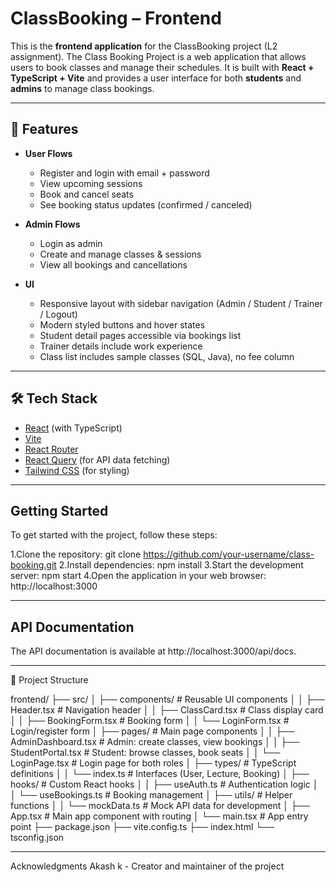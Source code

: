 # ClassBooking – Frontend

This is the **frontend application** for the ClassBooking project (L2 assignment). 
The Class Booking Project is a web application that allows users to book classes and manage their schedules.
It is built with **React + TypeScript + Vite** and provides a user interface for both **students** and **admins** to manage class bookings.

---

## 🚀 Features

- **User Flows**
  - Register and login with email + password
  - View upcoming sessions
  - Book and cancel seats
  - See booking status updates (confirmed / canceled)

- **Admin Flows**
  - Login as admin
  - Create and manage classes & sessions
  - View all bookings and cancellations

- **UI**
  - Responsive layout with sidebar navigation (Admin / Student / Trainer / Logout)
  - Modern styled buttons and hover states
  - Student detail pages accessible via bookings list
  - Trainer details include work experience
  - Class list includes sample classes (SQL, Java), no fee column

---

## 🛠️ Tech Stack

- [React](https://react.dev/) (with TypeScript)
- [Vite](https://vitejs.dev/)
- [React Router](https://reactrouter.com/)
- [React Query](https://tanstack.com/query/latest) (for API data fetching)
- [Tailwind CSS](https://tailwindcss.com/) (for styling)

---

## Getting Started
To get started with the project, follow these steps:

1.Clone the repository: git clone https://github.com/your-username/class-booking.git
2.Install dependencies: npm install
3.Start the development server: npm start
4.Open the application in your web browser: http://localhost:3000

---

## API Documentation
The API documentation is available at http://localhost:3000/api/docs.

---

📂 Project Structure

frontend/
├── src/
│ ├── components/ # Reusable UI components
│ │ ├── Header.tsx # Navigation header
│ │ ├── ClassCard.tsx # Class display card
│ │ ├── BookingForm.tsx # Booking form
│ │ └── LoginForm.tsx # Login/register form
│ ├── pages/ # Main page components
│ │ ├── AdminDashboard.tsx # Admin: create classes, view bookings
│ │ ├── StudentPortal.tsx # Student: browse classes, book seats
│ │ └── LoginPage.tsx # Login page for both roles
│ ├── types/ # TypeScript definitions
│ │ └── index.ts # Interfaces (User, Lecture, Booking)
│ ├── hooks/ # Custom React hooks
│ │ ├── useAuth.ts # Authentication logic
│ │ └── useBookings.ts # Booking management
│ ├── utils/ # Helper functions
│ │ └── mockData.ts # Mock API data for development
│ ├── App.tsx # Main app component with routing
│ └── main.tsx # App entry point
├── package.json
├── vite.config.ts
├── index.html
└── tsconfig.json

---
Acknowledgments
Akash k - Creator and maintainer of the project


